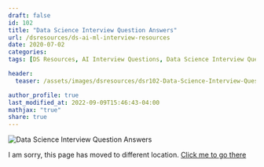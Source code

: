 ```yaml
---
draft: false
id: 102    
title: "Data Science Interview Question Answers"
url: /dsresources/ds-ai-ml-interview-resources
date: 2020-07-02
categories:
tags: [DS Resources, AI Interview Questions, Data Science Interview Questions, Machine Learning Interview Questions, Interview Questions]

header:
  teaser: /assets/images/dsresources/dsr102-Data-Science-Interview-Question-Answers.jpg

author_profile: true
last_modified_at: 2022-09-09T15:46:43-04:00
mathjax: "true"
share: true
---
```


![Data Science Interview Question Answers](/assets/images/dsresources/dsr102-Data-Science-Interview-Question-Answers.jpg)

I am sorry, this page has moved to different location. [Click me to go there](/dsblog/ds-ai-ml-interview-resources)
